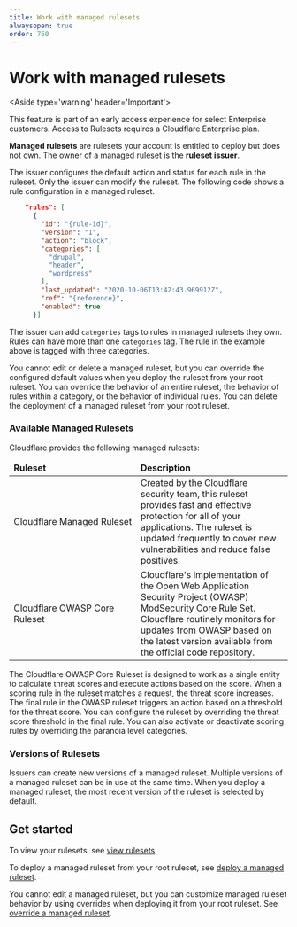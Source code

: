 ```yaml
---
title: Work with managed rulesets
alwaysopen: true
order: 760
---
```


# Work with managed rulesets

<Aside type='warning' header='Important'>

This feature is part of an early access experience for select Enterprise customers. Access to Rulesets requires a Cloudflare Enterprise plan.

</Aside>

**Managed rulesets** are rulesets your account is entitled to deploy but does not own. The owner of a managed ruleset is the **ruleset issuer**.

The issuer configures the default action and status for each rule in the ruleset. Only the issuer can modify the ruleset. The following code shows a rule configuration in a managed ruleset.

```json
    "rules": [
      {
        "id": "{rule-id}",
        "version": "1",
        "action": "block",
        "categories": [
          "drupal",
          "header",
          "wordpress"
        ],
        "last_updated": "2020-10-06T13:42:43.969912Z",
        "ref": "{reference}",
        "enabled": true
      }]

```

The issuer can add `categories` tags to rules in managed rulesets they own. Rules can have more than one `categories` tag. The rule in the example above is tagged with three categories.

You cannot edit or delete a managed ruleset, but you can override the configured default values when you deploy the ruleset from your root ruleset. You can override the behavior of an entire ruleset, the behavior of rules within a category, or the behavior of individual rules. You can delete the deployment of a managed ruleset from your root ruleset.

### Available Managed Rulesets

Cloudflare provides the following managed rulesets:

<TableWrap><table style="table-layout:fixed; width:100%;">
  <thead>
    <tr>
      <td style='width:30%; white-space:normal'><strong>Ruleset</strong></td>
      <td style='width:70%; word-wrap:break-word; white-space:normal'><strong>Description</strong></td>
    </tr>
  </thead>
  <tbody>
    <tr>
      <td style='width:30%; word-wrap:break-word; white-space:normal'><a href='https://support.cloudflare.com/hc/en-us/articles/200172016-Understanding-the-Cloudflare-Web-Application-Firewall-WAF-#4vxxAwzbHx0eQ8XfETjxiN'>Cloudflare Managed Ruleset</a></td>
      <td>Created by the Cloudflare security team, this ruleset provides fast and effective protection for all of your applications. The ruleset is updated frequently to cover new vulnerabilities and reduce false positives.</td>
    </tr>
    <tr>
      <td style='width:30%; word-wrap:break-word; white-space:normal'><a href='https://support.cloudflare.com/hc/en-us/articles/200172016-Understanding-the-Cloudflare-Web-Application-Firewall-WAF-#sJbboLurEVhipzWYJQnyz'>Cloudflare OWASP Core Ruleset</a></td>
      <td>Cloudflare's implementation of the Open Web Application Security Project (OWASP) ModSecurity Core Rule Set. Cloudflare routinely monitors for updates from OWASP based on the latest version available from the official code repository.</td>
    </tr>
  </tbody>
</table></TableWrap>

<Aside type='note' header='Note'>

The Cloudflare OWASP Core Ruleset is designed to work as a single entity to calculate threat scores and execute actions based on the score. When a scoring rule in the ruleset matches a request, the threat score increases.
The final rule in the OWASP ruleset triggers an action based on a threshold for the threat score.
You can configure the ruleset by overriding the threat score threshold in the final rule.
You can also activate or deactivate scoring rules by overriding the paranoia level categories.

</Aside>

### Versions of Rulesets

Issuers can create new versions of a managed ruleset. Multiple versions of a managed ruleset can be in use at the same time.  When you deploy a managed ruleset, the most recent version of the ruleset is selected by default.

## Get started

To view your rulesets, see [view rulesets](/cf-rulesets/view-rulesets/).

To deploy a managed ruleset from your root ruleset, see [deploy a managed ruleset](/cf-rulesets/managed-rulesets/deploy-managed-ruleset/).

You cannot edit a managed ruleset, but you can customize managed ruleset behavior by using overrides when deploying it from your root ruleset. See [override a managed ruleset](/cf-rulesets/managed-rulesets/override-managed-ruleset).